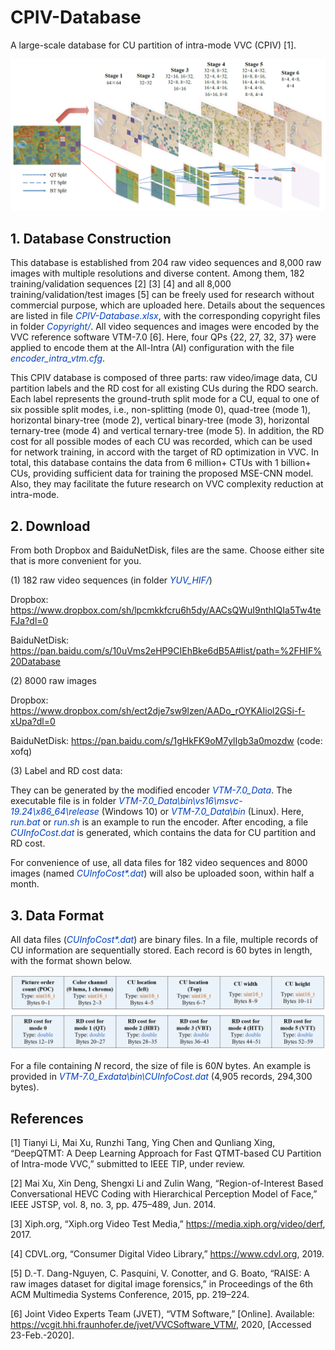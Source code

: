 # CPIV-Database

A large-scale database for CU partition of intra-mode VVC (CPIV) [1].

![CU_Partition](CU_Partition.PNG)

## 1. Database Construction

This database is established from 204 raw video sequences and 8,000 raw images with multiple resolutions and diverse content. Among them, 182 training/validation sequences [2] [3] [4] and all 8,000 training/validation/test images [5] can be freely used for research without commercial purpose, which are uploaded here. Details about the sequences are listed in file <font color="#0040c0">*CPIV-Database.xlsx*</font>, with the corresponding copyright files in folder <font color="#0040c0">*Copyright/*</font>. All video sequences and images were encoded by the VVC reference software VTM-7.0 [6]. Here, four QPs \{22, 27, 32, 37\} were applied to encode them at the All-Intra (AI) configuration with the file <font color="#0040c0">*encoder\_intra\_vtm.cfg*</font>. 

This CPIV database is composed of three parts: raw video/image data, CU partition labels and the RD cost for all existing CUs during the RDO search. Each label represents the ground-truth split mode for a CU, equal to one of six possible split modes, i.e., non-splitting (mode 0), quad-tree (mode 1), horizontal binary-tree (mode 2), vertical binary-tree (mode 3), horizontal ternary-tree (mode 4) and vertical ternary-tree (mode 5). In addition, the RD cost for all possible modes of each CU was recorded, which can be used for network training, in accord with the target of RD optimization in VVC. In total, this database contains the data from 6 million+ CTUs with 1 billion+ CUs, providing sufficient data for training the proposed MSE-CNN model. Also, they may facilitate the future research on VVC complexity reduction at intra-mode.

## 2. Download

From both Dropbox and BaiduNetDisk, files are the same. Choose either site that is more convenient for you.

(1) 182 raw video sequences (in folder <font color="#0040c0">*YUV_HIF/*</font>)

Dropbox: https://www.dropbox.com/sh/lpcmkkfcru6h5dy/AACsQWuI9nthIQIa5Tw4teFJa?dl=0

BaiduNetDisk: https://pan.baidu.com/s/10uVms2eHP9CIEhBke6dB5A#list/path=%2FHIF%20Database

(2) 8000 raw images

Dropbox: https://www.dropbox.com/sh/ect2dje7sw9lzen/AADo_rOYKAIiol2GSi-f-xUpa?dl=0

BaiduNetDisk: https://pan.baidu.com/s/1gHkFK9oM7ylIgb3a0mozdw (code: xofq)

(3) Label and RD cost data:

They can be generated by the modified encoder <font color="#0040c0">*VTM-7.0_Data*</font>. The executable file is in folder <font color="#0040c0">*VTM-7.0_Data\bin\vs16\msvc-19.24\x86_64\release*</font> (Windows 10) or <font color="#0040c0">*VTM-7.0_Data\bin*</font> (Linux). Here, <font color="#0040c0">*run.bat*</font> or <font color="#0040c0">*run.sh*</font> is an example to run the encoder. After encoding, a file <font color="#0040c0">*CUInfoCost.dat*</font> is generated, which contains the data for CU partition and RD cost.

For convenience of use, all data files for 182 video sequences and 8000 images (named <font color="#0040c0">*CUInfoCost\*.dat*</font>) will also be uploaded soon, within half a month.

## 3. Data Format

All data files (<font color="#0040c0">*CUInfoCost\*.dat*</font>) are binary files. In a file, multiple records of CU information are sequentially stored. Each record is 60 bytes in length, with the format shown below.

![Data_Format](Data_Format.png)

For a file containing *N* record, the size of file is 60*N* bytes. An example is provided in <font color="#0040c0">*VTM-7.0_Exdata\bin\CUInfoCost.dat*</font> (4,905 records, 294,300 bytes).

## References

[1] Tianyi Li, Mai Xu, Runzhi Tang, Ying Chen and Qunliang Xing, “DeepQTMT: A Deep Learning Approach for Fast QTMT-based CU Partition of Intra-mode VVC,” submitted to IEEE TIP, under review.

[2] Mai Xu, Xin Deng, Shengxi Li and Zulin Wang, “Region-of-Interest Based Conversational HEVC Coding with Hierarchical Perception Model of Face,” IEEE JSTSP, vol. 8, no. 3, pp. 475–489, Jun. 2014.

[3] Xiph.org, “Xiph.org Video Test Media,” https://media.xiph.org/video/derf, 2017.

[4] CDVL.org, “Consumer Digital Video Library,” https://www.cdvl.org, 2019.

[5] D.-T. Dang-Nguyen, C. Pasquini, V. Conotter, and G. Boato, “RAISE: A raw images dataset for digital image forensics,” in Proceedings of the 6th ACM Multimedia Systems Conference, 2015, pp. 219–224.

[6] Joint Video Experts Team (JVET), “VTM Software,” [Online]. Available: https://vcgit.hhi.fraunhofer.de/jvet/VVCSoftware_VTM/, 2020, [Accessed 23-Feb.-2020].
